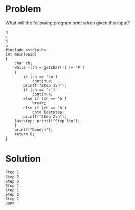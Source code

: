 # Problem
What will the following program print when given this input?

    q
    c
    h
    b
    #include <stdio.h> 
    int main(void)
    {
        char ch;
        while ((ch = getchar()) != '#') 
        {
            if (ch == '\n') 
                continue;
            printf("Step 1\n"); 
            if (ch == 'c')
                continue; 
            else if (ch == 'b')
                break;
            else if (ch == 'h')
                goto laststep; 
            printf("Step 2\n");
        laststep: printf("Step 3\n"); 
        }
        printf("Done\n");
        return 0;
    }

# Solution

    Step 1
    Step 2
    Step 3
    Step 1
    Step 1
    Step 3
    Step 1
    Done